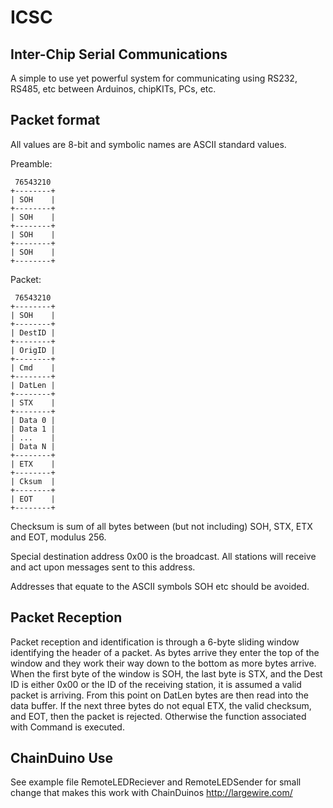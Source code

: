 ICSC
====

Inter-Chip Serial Communications
--------------------------------

A simple to use yet powerful system for communicating
using RS232, RS485, etc between Arduinos, chipKITs, PCs, etc.


Packet format
-------------

All values are 8-bit and symbolic names are ASCII standard values.

Preamble:

     76543210
    +--------+
    | SOH    |
    +--------+
    | SOH    |
    +--------+
    | SOH    |
    +--------+
    | SOH    |
    +--------+

Packet:

     76543210
    +--------+
    | SOH    |
    +--------+
    | DestID |
    +--------+
    | OrigID |
    +--------+
    | Cmd    |
    +--------+
    | DatLen |
    +--------+
    | STX    |
    +--------+
    | Data 0 |
    | Data 1 |
    | ...    |
    | Data N |
    +--------+
    | ETX    |
    +--------+
    | Cksum  |
    +--------+
    | EOT    |
    +--------+

Checksum is sum of all bytes between (but not including) SOH, STX, ETX and EOT, modulus 256.
    
Special destination address 0x00 is the broadcast. All stations will receive and
act upon messages sent to this address.

Addresses that equate to the ASCII symbols SOH etc should be avoided.

Packet Reception
----------------

Packet reception and identification is through a 6-byte sliding window identifying
the header of a packet.  As bytes arrive they enter the top of the window and
they work their way down to the bottom as more bytes arrive.  When the first
byte of the window is SOH, the last byte is STX, and the Dest ID is either 0x00
or the ID of the receiving station, it is assumed a valid packet is arriving.
From this point on DatLen bytes are then read into the data buffer.
If the next three bytes do not equal ETX, the valid checksum, and EOT, then the
packet is rejected.  Otherwise the function associated with Command is executed.

ChainDuino Use
----------------

See example file RemoteLEDReciever and RemoteLEDSender for small change that makes this work with ChainDuinos http://largewire.com/


